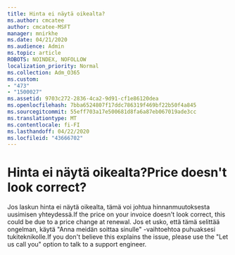 ```yaml
---
title: Hinta ei näytä oikealta?
ms.author: cmcatee
author: cmcatee-MSFT
manager: mnirkhe
ms.date: 04/21/2020
ms.audience: Admin
ms.topic: article
ROBOTS: NOINDEX, NOFOLLOW
localization_priority: Normal
ms.collection: Adm_O365
ms.custom:
- "473"
- "1500027"
ms.assetid: 9703c272-2836-4ca2-9d91-cf1e86120dea
ms.openlocfilehash: 7bba6524807f17ddc786319f469bf22b50f4a845
ms.sourcegitcommit: 55eff703a17e500681d8fa6a87eb067019ade3cc
ms.translationtype: MT
ms.contentlocale: fi-FI
ms.lasthandoff: 04/22/2020
ms.locfileid: "43666702"
---
```

# <a name="price-doesnt-look-correct"></a><span data-ttu-id="6cd57-102">Hinta ei näytä oikealta?</span><span class="sxs-lookup"><span data-stu-id="6cd57-102">Price doesn't look correct?</span></span>

<span data-ttu-id="6cd57-103">Jos laskun hinta ei näytä oikealta, tämä voi johtua hinnanmuutoksesta uusimisen yhteydessä.</span><span class="sxs-lookup"><span data-stu-id="6cd57-103">If the price on your invoice doesn't look correct, this could be due to a price change at renewal.</span></span> <span data-ttu-id="6cd57-104">Jos et usko, että tämä selittää ongelman, käytä "Anna meidän soittaa sinulle" -vaihtoehtoa puhuaksesi tukiteknikolle.</span><span class="sxs-lookup"><span data-stu-id="6cd57-104">If you don't believe this explains the issue, please use the "Let us call you" option to talk to a support engineer.</span></span>